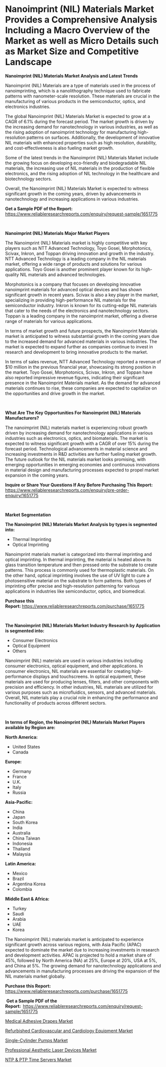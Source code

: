 <p><h1>Nanoimprint (NIL) Materials Market Provides a Comprehensive Analysis Including a Macro Overview of the Market as well as Micro Details such as Market Size and Competitive Landscape</h1></p><p><strong>Nanoimprint (NIL) Materials Market Analysis and Latest Trends</strong></p>
<p><p>Nanoimprint (NIL) Materials are a type of materials used in the process of nanoimprinting, which is a nanolithography technique used to fabricate patterns with nanometer-scale resolution. These materials are crucial in the manufacturing of various products in the semiconductor, optics, and electronics industries.</p><p>The global Nanoimprint (NIL) Materials Market is expected to grow at a CAGR of 6.1% during the forecast period. The market growth is driven by the increasing demand for nanotechnology in various industries, as well as the rising adoption of nanoimprint technology for manufacturing high-resolution patterns on surfaces. Additionally, the development of innovative NIL materials with enhanced properties such as high resolution, durability, and cost-effectiveness is also fueling market growth.</p><p>Some of the latest trends in the Nanoimprint (NIL) Materials Market include the growing focus on developing eco-friendly and biodegradable NIL materials, the increasing use of NIL materials in the production of flexible electronics, and the rising adoption of NIL technology in the healthcare and biotechnology sectors.</p><p>Overall, the Nanoimprint (NIL) Materials Market is expected to witness significant growth in the coming years, driven by advancements in nanotechnology and increasing applications in various industries.</p></p>
<p><strong>Get a Sample PDF of the Report:&nbsp;</strong> <a href="https://www.reliableresearchreports.com/enquiry/request-sample/1651775">https://www.reliableresearchreports.com/enquiry/request-sample/1651775</a></p>
<p>&nbsp;</p>
<p><strong>Nanoimprint (NIL) Materials Major Market Players</strong></p>
<p><p>The Nanoimprint (NIL) Materials market is highly competitive with key players such as NTT Advanced Technology, Toyo Gosei, Morphotonics, Scivax, Inkron, and Toppan driving innovation and growth in the industry. NTT Advanced Technology is a leading company in the NIL materials market, offering a wide range of products and solutions for various applications. Toyo Gosei is another prominent player known for its high-quality NIL materials and advanced technologies.</p><p>Morphotonics is a company that focuses on developing innovative nanoimprint materials for advanced optical devices and has shown significant growth in recent years. Scivax is also a key player in the market, specializing in providing high-performance NIL materials for the semiconductor industry. Inkron is known for its cutting-edge NIL materials that cater to the needs of the electronics and nanotechnology sectors. Toppan is a leading company in the nanoimprint market, offering a diverse range of materials for various applications.</p><p>In terms of market growth and future prospects, the Nanoimprint Materials market is anticipated to witness substantial growth in the coming years due to the increased demand for advanced materials in various industries. The market is expected to expand further as companies continue to invest in research and development to bring innovative products to the market.</p><p>In terms of sales revenue, NTT Advanced Technology reported a revenue of $10 million in the previous financial year, showcasing its strong position in the market. Toyo Gosei, Morphotonics, Scivax, Inkron, and Toppan have also reported impressive revenue figures, indicating their significant presence in the Nanoimprint Materials market. As the demand for advanced materials continues to rise, these companies are expected to capitalize on the opportunities and drive growth in the market.</p></p>
<p>&nbsp;</p>
<p><strong>What Are The Key Opportunities For Nanoimprint (NIL) Materials Manufacturers?</strong></p>
<p><p>The nanoimprint (NIL) materials market is experiencing robust growth driven by increasing demand for nanotechnology applications in various industries such as electronics, optics, and biomaterials. The market is expected to witness significant growth with a CAGR of over 15% during the forecast period. Technological advancements in material science and increasing investments in R&D activities are further fueling market growth. The future outlook for the NIL materials market looks promising, with emerging opportunities in emerging economies and continuous innovations in material design and manufacturing processes expected to propel market expansion in the coming years.</p></p>
<p><strong>Inquire or Share Your Questions If Any Before Purchasing This Report:</strong> <a href="https://www.reliableresearchreports.com/enquiry/pre-order-enquiry/1651775">https://www.reliableresearchreports.com/enquiry/pre-order-enquiry/1651775</a></p>
<p>&nbsp;</p>
<p><strong>Market Segmentation</strong></p>
<p><strong>The Nanoimprint (NIL) Materials Market Analysis by types is segmented into:</strong></p>
<p><ul><li>Thermal Imprinting</li><li>Optical Imprinting</li></ul></p>
<p><p>Nanoimprint materials market is categorized into thermal imprinting and optical imprinting. In thermal imprinting, the material is heated above its glass transition temperature and then pressed onto the substrate to create patterns. This process is commonly used for thermoplastic materials. On the other hand, optical imprinting involves the use of UV light to cure a photosensitive material on the substrate to form patterns. Both types of imprinting offer precise and high-resolution patterning for various applications in industries like semiconductor, optics, and biomedical.</p></p>
<p><strong>Purchase this Report:&nbsp;</strong><a href="https://www.reliableresearchreports.com/purchase/1651775">https://www.reliableresearchreports.com/purchase/1651775</a></p>
<p>&nbsp;</p>
<p><strong>The Nanoimprint (NIL) Materials Market Industry Research by Application is segmented into:</strong></p>
<p><ul><li>Consumer Electronics</li><li>Optical Equipment</li><li>Others</li></ul></p>
<p><p>Nanoimprint (NIL) materials are used in various industries including consumer electronics, optical equipment, and other applications. In consumer electronics, NIL materials are essential for creating high-performance displays and touchscreens. In optical equipment, these materials are used for producing lenses, filters, and other components with precision and efficiency. In other industries, NIL materials are utilized for various purposes such as microfluidics, sensors, and advanced materials. Overall, NIL materials play a crucial role in enhancing the performance and functionality of products across different sectors.</p></p>
<p>&nbsp;</p>
<p><strong>In terms of Region, the Nanoimprint (NIL) Materials Market Players available by Region are:</strong></p>
<p>
    <p> <strong> North America: </strong>
        <ul>
            <li>United States</li>
            <li>Canada</li>
        </ul>
        </p> 
    <p> <strong> Europe: </strong>
        <ul>
            <li>Germany</li>
            <li>France</li>
            <li>U.K.</li>
            <li>Italy</li>
            <li>Russia</li>
        </ul>
        </p> 
    <p> <strong> Asia-Pacific: </strong>
        <ul>
            <li>China</li>
            <li>Japan</li>
            <li>South Korea</li>
            <li>India</li>
            <li>Australia</li>
            <li>China Taiwan</li>
            <li>Indonesia</li>
            <li>Thailand</li>
            <li>Malaysia</li>
        </ul>
        </p> 
    <p> <strong> Latin America: </strong>
        <ul>
            <li>Mexico</li>
            <li>Brazil</li>
            <li>Argentina Korea</li>
            <li>Colombia</li>
        </ul>
        </p> 
    <p> <strong> Middle East & Africa: </strong>
        <ul>
            <li>Turkey</li>
            <li>Saudi</li>
            <li>Arabia</li>
            <li>UAE</li>
            <li>Korea</li>
        </ul>
    </p>
    </p>
<p><p>The Nanoimprint (NIL) materials market is anticipated to experience significant growth across various regions, with Asia Pacific (APAC) expected to dominate the market due to increasing investments in research and development activities. APAC is projected to hold a market share of 45%, followed by North America (NA) at 25%, Europe at 20%, USA at 5%, and China at 5%. The growing demand for nanotechnology applications and advancements in manufacturing processes are driving the expansion of the NIL materials market globally.</p></p>
<p><strong>Purchase this Report: </strong><a href="https://www.reliableresearchreports.com/purchase/1651775">https://www.reliableresearchreports.com/purchase/1651775</a></p>
<p>&nbsp;<strong>Get a Sample PDF of the Report:&nbsp;&nbsp;</strong><a href="https://www.reliableresearchreports.com/enquiry/request-sample/1651775">https://www.reliableresearchreports.com/enquiry/request-sample/1651775</a></p>
<p><strong></strong></p>
<p><p><a href="https://medium.com/@reganklocko456458/medical-adhesive-drapes-market-size-and-market-trends-complete-industry-overview-2024-to-2031-b40db5f02294">Medical Adhesive Drapes Market</a></p><p><a href="https://medium.com/@reganklocko456458/refurbished-cardiovascular-and-cardiology-equipment-market-trends-and-market-analysis-forecasted-2e5da637bb34">Refurbished Cardiovascular and Cardiology Equipment Market</a></p><p><a href="https://github.com/danielneavesallisons03mba/Market-Research-Report-List-1/blob/main/single-cylinder-pumps-market.md">Single-Cylinder Pumps Market</a></p><p><a href="https://github.com/dimitrishawkinswaynenp91rgz/Market-Research-Report-List-1/blob/main/professional-aesthetic-laser-devices-market.md">Professional Aesthetic Laser Devices Market</a></p><p><a href="https://issuu.com/reportprime-2/docs/ntp-ptp-time-servers-market-size-2030.pptx">NTP & PTP Time Servers Market</a></p></p>
